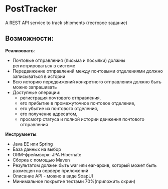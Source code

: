 # PostTracker
A REST API service to track shipments
(тестовое задание)

**Возможности**:
- 

**Реализовать**:
- Почтовые отправления (письма и посылки) должны регистрироваться в системе
- Передвижение отправлений между почтовыми отделениями должно записываться в истории
- Всю историю передвижений конкретного отправления должно быть можно запрашивать
- Доступные операции:
  * регистрация почтового отправления,
  * его прибытие в промежуточное почтовое отделение,
  * его убытие из почтового отделения,
  * его получение адресатом,
  * просмотр статуса и полной истории движения почтового отправления

**Инструменты**:
- Java EE или Spring
- База данных на выбор
- ORM-фреймворк: JPA Hibernate
- Сборка с помощью Maven
- Результатом должен быть war или ear-архив, который может быть размещен на сервере приложений
- Описание API - можно в виде SoapUI
- Минимальное покрытие тестами 70%(приложить скрин)
